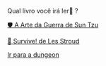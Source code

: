 Qual livro você irá ler📖 ?

[🛡 A Arte da Guerra de Sun Tzu](1-1BA.md)

[🧭 Survive! de Les Stroud](1-1BB.md)

[Ir para a dungeon](../1/2.md)
